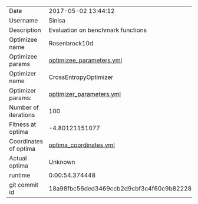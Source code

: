 | | |
| --- | --- |
| Date | 2017-05-02 13:44:12 |
| Username | Sinisa |
| Description | Evaluation on benchmark functions |
| Optimizee name | Rosenbrock10d |
| Optimizee params |  <a href="optimizee_parameters.yml">optimizee_parameters.yml</a>  |
| Optimizer name | CrossEntropyOptimizer |
| Optimizer params: |  <a href="optimizer_parameters.yml">optimizer_parameters.yml</a>  |
| Number of iterations | 100 |
| Fitness at optima | -4.80121151077 |
| Coordinates of optima |  <a href="optima_coordinates.yml">optima_coordinates.yml</a>  |
| Actual optima |  Unknown  |
| runtime | 0:00:54.374448 |
| git commit id | 18a98fbc56ded3469ccb2d9cbf3c4f60c9b82228 |